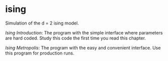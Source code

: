 # ising

Simulation of the d = 2 ising model.

*Ising Introduction*: The program with the simple interface where parameters are hard coded. Study this code the first time you read this chapter.

*Ising Metropolis*: The program with the easy and convenient interface. Use this program for production runs.
